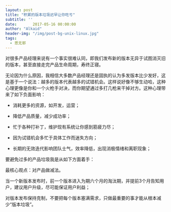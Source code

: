 ```yaml
---
layout: post
title: "积累的版本垃圾迟早让你吃亏"
subtitle: ''
date:       2017-05-16 00:00:00
author: "Alkaid"
header-img: "/img/post-bg-unix-linux.jpg"
tags:
  - 思无邪
---
```


对很多产品经理来说有一个事实很难认同，即我们发布新的版本无异于试图消灭旧的版本，甚至直接走完产品生命周期，寿终正寝。

无论因为什么原因，我相信大多数产品经理还是固执的认为多发版本比少发好，这是基于一个说法：越多的版本代表越多的试错机会。这样说好像不够生动哈，这种心理更像是你和一个火枪手对决，而你期望通过多打几枪来干掉对方。这种心理带来了如下负面影响：

- 消耗更多的资源，如开发，运营；

- 降低产品质量，减少成功率；

- 忙于各种打补丁，维护现有系统让你感到筋疲力尽；

- 因为试错机会多忙于具体工作而迷失方向；

- 长期的无效迭代影响团队士气，效率降低，出现消极情绪和离职现象；

要避免过多的产品垃圾我是从如下方面着手：

最核心观点：对产品做减法。

当一个新版本发布时，前一个版本进入为期六个月的淘汰期，并提前3个月告知用户，建议用户升级，尽可能保证用户利益；

对版本发布保持克制，不要把每个版本塞满需求，只做最重要的事才能从根本减少“版本垃圾”。